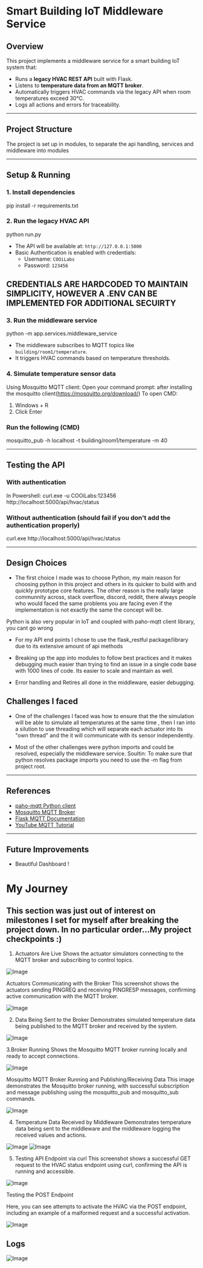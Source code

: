 # Smart Building IoT Middleware Service

## Overview

This project implements a middleware service for a smart building IoT system that:

- Runs a **legacy HVAC REST API** built with Flask.
- Listens to **temperature data from an MQTT broker**.
- Automatically triggers HVAC commands via the legacy API when room temperatures exceed 30°C.
- Logs all actions and errors for traceability.

---

## Project Structure

The project is set up in modules, to separate the api handling, services and middleware into modules

---

## Setup & Running

### 1. Install dependencies

pip install -r requirements.txt

### 2. Run the legacy HVAC API

python run.py

- The API will be available at: `http://127.0.0.1:5000`
- Basic Authentication is enabled with credentials:
  - Username: `COOiLabs`
  - Password: `123456`

## CREDENTIALS ARE HARDCODED TO MAINTAIN SIMPLICITY, HOWEVER A .ENV CAN BE IMPLEMENTED FOR ADDITIONAL SECUIRTY

### 3. Run the middleware service

python -m app.services.middleware_service

- The middleware subscribes to MQTT topics like `building/room1/temperature`.
- It triggers HVAC commands based on temperature thresholds.

### 4. Simulate temperature sensor data

Using Mosquitto MQTT client:
Open your command prompt: after installing the mosquitto client(https://mosquitto.org/download/)
To open CMD:

1. Windows + R
2. Click Enter

### Run the following (CMD)

mosquitto_pub -h localhost -t building/room1/temperature -m 40

---

## Testing the API

### With authentication
In Powershell:
curl.exe -u COOiLabs:123456 http://localhost:5000/api/hvac/status

### Without authentication (should fail if you don't add the authentication properly)

curl.exe http://localhost:5000/api/hvac/status

---

## Design Choices

- The first choice I made was to choose Python, my main reason for choosing python in this project and others in its quicker to build with and quickly prototype core features. The other reason is the really large communnity across, stack overflow, discord, reddit, there always people who would faced the same problems you are facing even if the implementation is not exactly the same the concept will be.

Python is also very popular in IoT and coupled with paho-mqtt client library, you cant go wrong

- For my API end points I chose to use the flask_restful package/library due to its extensive amount of api methods

- Breaking up the app into modules to follow best practices and it makes debugging much easier than trying to find an issue in a single code base with 1000 lines of code. Its easier to scale and maintain as well.

- Error handling and Retires all done in the middleware, easier debugging.

## Challenges I faced

- One of the challenges I faced was how to ensure that the the simulation will be able to simulate all temperatures at the same time , then I ran into a silution to use threading which will separate each actuator into its "own thread" and the it will communicate with its sensor independently.

- Most of the other challenges were python imports and could be resolved, especially the middleware service. Soultin: To make sure that python resolves package imports you need to use the -m flag from project root.

---

## References

- [paho-mqtt Python client](https://pypi.org/project/paho-mqtt/)
- [Mosquitto MQTT Broker](https://mosquitto.org/download/)
- [Flask MQTT Documentation](https://flask-mqtt.readthedocs.io/en/latest/index.html)
- [YouTube MQTT Tutorial](https://www.youtube.com/watch?v=z3YMz-Gocmw)

---

## Future Improvements

- Beautiful Dashboard !

# My Journey

## This section was just out of interest on milestones I set for myself after breaking the project down. In no particular order...My project checkpoints :)

1. Actuators Are Live
   Shows the actuator simulators connecting to the MQTT broker and subscribing to control topics.

![Image](https://github.com/user-attachments/assets/329a3d5a-14b2-4f9e-bd7b-979121584ee8)

Actuators Communicating with the Broker
This screenshot shows the actuators sending PINGREQ and receiving PINGRESP messages, confirming active communication with the MQTT broker.

![Image](https://github.com/user-attachments/assets/0e461440-fb2e-4857-98b0-cc427cb4faa9)

2. Data Being Sent to the Broker
   Demonstrates simulated temperature data being published to the MQTT broker and received by the system.

![Image](https://github.com/user-attachments/assets/a9f56d8e-b8d2-4920-a61c-b609e3f9cde7)

3.Broker Running
Shows the Mosquitto MQTT broker running locally and ready to accept connections.

![Image](https://github.com/user-attachments/assets/61a9e6ac-5dec-4094-b57a-c4f44c4bb523)

Mosquitto MQTT Broker Running and Publishing/Receiving Data
This image demonstrates the Mosquitto broker running, with successful subscription and message publishing using the mosquitto_pub and mosquitto_sub commands.

![Image](https://github.com/user-attachments/assets/74b79c8b-3cae-4cfb-bd10-254c3a87c60d)

4. Temperature Data Received by Middleware
   Demonstrates temperature data being sent to the middleware and the middleware logging the received values and actions.

![Image](https://github.com/user-attachments/assets/63bd7b49-e01d-4571-98fd-cd3c495b7f46)
![Image](https://github.com/user-attachments/assets/e21b368b-dbfb-4149-809b-5e8fa5fac033)

5. Testing API Endpoint via curl
   This screenshot shows a successful GET request to the HVAC status endpoint using curl, confirming the API is running and accessible.

![Image](https://github.com/user-attachments/assets/720a2fd0-0625-4359-a9dd-3225b66b4057)

Testing the POST Endpoint

Here, you can see attempts to activate the HVAC via the POST endpoint, including an example of a malformed request and a successful activation.

![Image](https://github.com/user-attachments/assets/2c5d7bd4-cf37-4a6c-ad78-1f78bb24a6e2)

## Logs

![Image](https://github.com/user-attachments/assets/7fff46b6-4660-4191-9b11-b68530e414ae)
